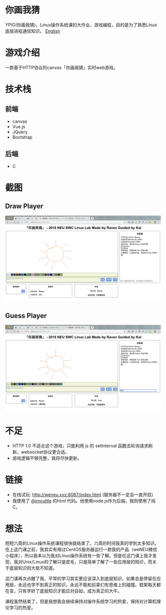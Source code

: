 # 你画我猜
YPIG(你画我猜)，Linux操作系统课的大作业，游戏编程，目的是为了熟悉Linux底层进程通信知识。
[English]()

# 游戏介绍
一款基于HTTP协议的canvas「你画我猜」实时web游戏。

# 技术栈
## 前端
- canvas
- Vue.js
- JQuery
- Bootstrap

## 后端
- C

# 截图
## Draw Player
![](https://github.com/Raven98/YouPaintIGuess/blob/master/other/images/image-20181027222028063.png)
## Guess Player
![](https://github.com/Raven98/YouPaintIGuess/blob/master/other/images/image-20181027222054455.png)

# 不足
- HTTP 1.0 不适合这个游戏，只能利用 js 的 setInterval 函数去轮询请求刷新。websocket协议更合适。
- 游戏逻辑不够完整，我将尽快更新。

# 链接
- 在线试玩: http://weneu.xyz:8087/index.html (服务器不一定会一直开启)
- 我使用了 [@imcuttle](https://github.com/imcuttle/paint_game) 的html 代码。他使用node.js作为后端，我则使用了纯C。

# 想法
短短六周的Linux操作系统课程很快就结束了。六周的时间我真的学到太多知识。在上这门课之前，我其实有用过CentOS服务器运行一款我的产品（weNEU微信小程序），所以我本以为我对Linux操作系统有一些了解。但是在这门课上我才发现，我对Unix/Linux的了解只是皮毛，只是简单了解了一些应用层的知识，而关于底层知识则大抵不知道。

这门课再次点醒了我，平常的学习其实更应该深入到底层知识，如果总是停留在应用层，永远也学不到真正的知识，永远不能和前辈们有思维上的碰撞。框架每天都在变，只有学好了底层知识才能应对自如，成为真正的大牛。

课程虽然结束了，但是我想我会继续保持对操作系统学习的热爱，保持对计算机理论学习的热爱。